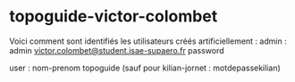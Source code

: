 # topoguide-victor-colombet



Voici comment sont identifiés les utilisateurs créés artificiellement :
admin : admin
        victor.colombet@student.isae-supaero.fr
        password

user : nom-prenom
       topoguide (sauf pour kilian-jornet : motdepassekilian)